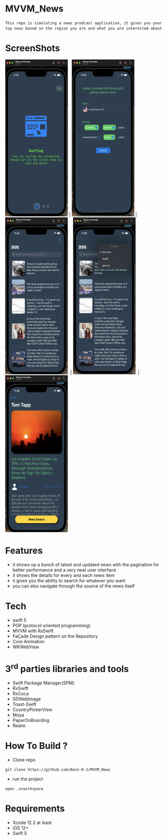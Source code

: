 # MVVM_News
 
`
This repo is simulating a news prodcast application, it gives you your top news based on the region you are and what you are interested about
`

# ScreenShots
<img src="images/onboard.png" width="200" height="500">   |   <img src="images/config.png" width="200" height="500">  | <img src="images/list.png" width="200" height="500">.  | <img src="images/filter.png" width="200" height="500">.  | <img src="images/details.png" width="200" height="500">


# Features
* it shows up a bunch of latest and updated news with the pagination for better performance and a very neat user interface
* it shows the details for every and each news item 
* it gives you the ability to search for whatever you want
* you can also navigate through the source of the news itself

# Tech
* swift 5
* POP (protocol oriented programming)
* MVVM with RxSwift
* FaÇade Design pattern on the Repository 
* Core Animation
* WKWebView


# 3<sup>rd</sup> parties libraries and tools
* Swift Package Manager(SPM)
* RxSwift
* RxCoca
* SDWebImage
* Toast-Swift
* CountryPickerView
* Moya
* PaperOnBoarding
* Realm



# How To Build ?
* Clone repo
```
git clone https://github.com/Amin-0-1/MVVM_News
```
* run the project
```
open .xcworkspace
```
# Requirements
* Xcode 12.2 at least
* iOS 12+
* Swift 5
